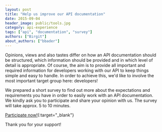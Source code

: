 ```yaml
---
layout: post
title: "Help us improve our API documentation"
date: 2015-09-04
header_image: public/tools.jpg
category: api-experience
tags: ["api", "documentation", "survey"]
authors: ["Birgit"]
about_authors: ["bbader"]
---
```


Opinions, views and also tastes differ on how an API documentation should be structured, which information should be provided and in which level of detail is appropriate.
Of course, the aim is to provide all important and required information for developers working with our API to keep things simple and easy to handle.
In order to achieve this, we'd like to involve the most important target group here: developers!

We prepared a short survey to find out more about the expectations and requirements you have in order to easily work with an API documentation.
We kindly ask you to participate and share your opinion with us.
The survey will take approx. 5 to 10 minutes.

[Participate now!](http://eshop.polldaddy.com/s/api-documentation){:target="_blank"}

Thank you for your support!
